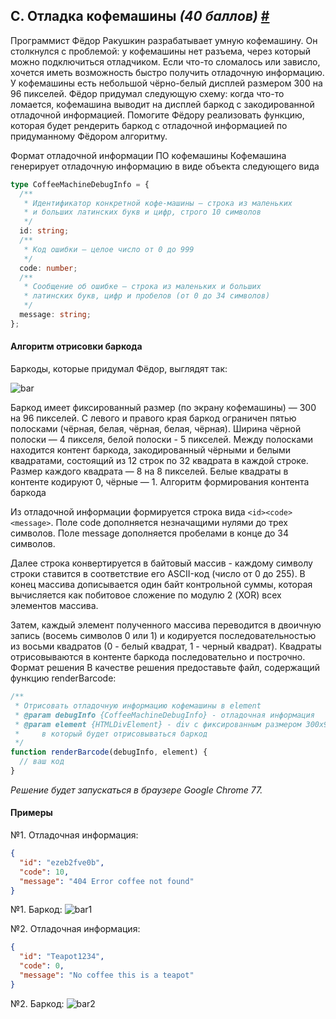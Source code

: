 ## C. Отладка кофемашины _(40 баллов)_ [#](https://contest.yandex.ru/contest/19380/problems/C/)

Программист Фёдор Ракушкин разрабатывает умную кофемашину. Он столкнулся с проблемой: у кофемашины нет разъема, через который можно подключиться отладчиком. Если что-то сломалось или зависло, хочется иметь возможность быстро получить отладочную информацию.
У кофемашины есть небольшой чёрно-белый дисплей размером 300 на 96 пикселей. Фёдор придумал следующую схему: когда что-то ломается, кофемашина выводит на дисплей баркод с закодированной отладочной информацией.
Помогите Фёдору реализовать функцию, которая будет рендерить баркод с отладочной информацией по придуманному Фёдором алгоритму.

Формат отладочной информации ПО кофемашины
Кофемашина генерирует отладочную информацию в виде объекта следующего вида

```typescript
type CoffeeMachineDebugInfo = {
  /**
   * Идентификатор конкретной кофе-машины — строка из маленьких
   * и больших латинских букв и цифр, строго 10 символов
   */
  id: string;
  /**
   * Код ошибки — целое число от 0 до 999
   */
  code: number;
  /**
   * Сообщение об ошибке — строка из маленьких и больших
   * латинских букв, цифр и пробелов (от 0 до 34 символов)
   */
  message: string;
};
```

#### Алгоритм отрисовки баркода

Баркоды, которые придумал Фёдор, выглядят так:

![bar](https://contest.yandex.ru/testsys/statement-image?imageId=3c3f8db3612365e5051041388a36d947f066c978d5c324d9218b062bb8765b8c)

Баркод имеет фиксированный размер (по экрану кофемашины) — 300 на 96 пикселей. С левого и правого края баркод ограничен пятью полосками (чёрная, белая, чёрная, белая, чёрная). Ширина чёрной полоски — 4 пикселя, белой полоски - 5 пикселей.
Между полосками находится контент баркода, закодированный чёрными и белыми квадратами, состоящий из 12 строк по 32 квадрата в каждой строке. Размер каждого квадрата — 8 на 8 пикселей.
Белые квадраты в контенте кодируют 0, чёрные — 1.
Алгоритм формирования контента баркода

Из отладочной информации формируется строка вида `<id><code><message>`. Поле code дополняется незначащими нулями до трех символов. Поле message дополняется пробелами в конце до 34 символов.

Далее строка конвертируется в байтовый массив - каждому символу строки ставится в соответствие его ASCII-код (число от 0 до 255). В конец массива дописывается один байт контрольной суммы, которая вычисляется как побитовое сложение по модулю 2 (XOR) всех элементов массива.

Затем, каждый элемент полученного массива переводится в двоичную запись (восемь символов 0 или 1) и кодируется последовательностью из восьми квадратов (0 - белый квадрат, 1 - черный квадрат). Квадраты отрисовываются в контенте баркода последовательно и построчно.
Формат решения
В качестве решения предоставьте файл, содержащий функцию renderBarcode:

```javascript
/**
 * Отрисовать отладочную информацию кофемашины в element
 * @param debugInfo {CoffeeMachineDebugInfo} - отладочная информация
 * @param element {HTMLDivElement} - div с фиксированным размером 300x96 пикселей,
 *     в который будет отрисовываться баркод
 */
function renderBarcode(debugInfo, element) {
  // ваш код
}
```

_Решение будет запускаться в браузере Google Chrome 77._

#### Примеры

№1. Отладочная информация:

```json
{
  "id": "ezeb2fve0b",
  "code": 10,
  "message": "404 Error coffee not found"
}
```

№1. Баркод:
![bar1](https://contest.yandex.ru/testsys/statement-image?imageId=f37625061f759da40ce3e02a28ce7f4abab6c9d8cfd88a3614609051e7b153a7)

№2. Отладочная информация:

```json
{
  "id": "Teapot1234",
  "code": 0,
  "message": "No coffee this is a teapot"
}
```

№2. Баркод:
![bar2](https://contest.yandex.ru/testsys/statement-image?imageId=b195b513214a228276aee97746209ea7ee83cf73cec6e258363178582f124214)
